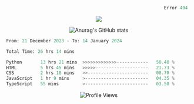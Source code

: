 ```python
                                                            Error 404   :(
```

<p align="center">
  <a href="https://skillicons.dev">
    <img src="https://skillicons.dev/icons?i=py,ts,rust,java" />
  </a>
</p>

<p align="center">
  <img alt="Anurag's GitHub stats" src="https://github-readme-stats.vercel.app/api?username=Kernel-rb&show_icons=true&theme=tokyonight">
</p>



<!--START_SECTION:waka-->

```python
From: 21 December 2023 - To: 14 January 2024

Total Time: 26 hrs 14 mins

Python       13 hrs 21 mins  >>>>>>>>>>>>>------------   50.40 %
HTML         5 hrs 45 mins   >>>>>--------------------   21.73 %
CSS          2 hrs 18 mins   >>-----------------------   08.70 %
JavaScript   1 hr 9 mins     >------------------------   04.35 %
TypeScript   55 mins         >------------------------   03.50 %
```

<!--END_SECTION:waka-->


<div align="center">
  <img src="https://komarev.com/ghpvc/?username=Kernel-rb&label=PROFILE+VIEWS" alt="Profile Views">
</div>

